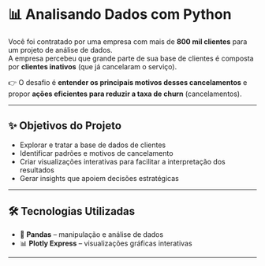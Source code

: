 # 📊 Analisando Dados com Python

Você foi contratado por uma empresa com mais de **800 mil clientes** para um projeto de análise de dados.  
A empresa percebeu que grande parte de sua base de clientes é composta por **clientes inativos** (que já cancelaram o serviço).

👉 O desafio é **entender os principais motivos desses cancelamentos** e propor **ações eficientes para reduzir a taxa de churn** (cancelamentos).

---

## ✨ Objetivos do Projeto

- Explorar e tratar a base de dados de clientes
- Identificar padrões e motivos de cancelamento
- Criar visualizações interativas para facilitar a interpretação dos resultados
- Gerar insights que apoiem decisões estratégicas

---

## 🛠️ Tecnologias Utilizadas

- 🐼 **Pandas** – manipulação e análise de dados
- 📊 **Plotly Express** – visualizações gráficas interativas

---
